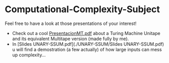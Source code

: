 # Computational-Complexity-Subject
Feel free to have a look at those presentations of your interest!
- Check out a cool [PresentacionMT.pdf](./TuringMachine/PresentacionMT.pdf) about a Turing Machine Unitape and its equivalent Multitape version (made fully by me).
- In [Slides UNARY-SSUM.pdf](./UNARY-SSUM/Slides UNARY-SSUM.pdf) u will find a demostration (a few actually) of how large inputs can mess up complexity...

